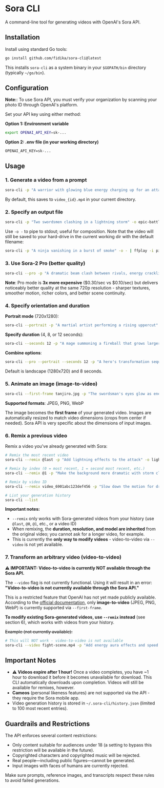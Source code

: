 # Sora CLI

A command-line tool for generating videos with OpenAI's Sora API.

## Installation

Install using standard Go tools:

```bash
go install github.com/fidika/sora-cli@latest
```

This installs `sora-cli` as a system binary in your `$GOPATH/bin` directory (typically `~/go/bin`).

## Configuration

**Note:**: To use Sora API, you must verify your organization by scanning your photo ID through OpenAI's platform.

Set your API key using either method:

**Option 1: Environment variable**
```bash
export OPENAI_API_KEY=sk-...
```

**Option 2: .env file (in your working directory)**
```
OPENAI_API_KEY=sk-...
```

## Usage

### 1. Generate a video from a prompt

```bash
sora-cli -p "A warrior with glowing blue energy charging up for an attack"
```

By default, this saves to `video_{id}.mp4` in your current directory.

### 2. Specify an output file

```bash
sora-cli -p "Two swordsmen clashing in a lightning storm" -o epic-battle.mp4
```

Use `-o -` to pipe to stdout; useful for composition. Note that the video will still be saved to your hard-drive in the current working dir with the default filename:
```bash
sora-cli -p "A ninja vanishing in a burst of smoke" -o - | ffplay -i pipe:0
```

### 3. Use Sora-2 Pro (better quality)

```bash
sora-cli --pro -p "A dramatic beam clash between rivals, energy crackling" -o beam-clash.mp4
```

**Note**: Pro mode is **3x more expensive** ($0.30/sec vs $0.10/sec) but delivers noticeably better quality at the same 720p resolution - sharper textures, smoother motion, richer colors, and better scene continuity.

### 4. Specify orientation and duration

**Portrait mode** (720x1280):
```bash
sora-cli --portrait -p "A martial artist performing a rising uppercut" -o uppercut.mp4
```

**Specify duration** (4, 8, or 12 seconds):
```bash
sora-cli --seconds 12 -p "A mage summoning a fireball that grows larger" -o fireball.mp4
```

**Combine options**:
```bash
sora-cli --pro --portrait --seconds 12 -p "A hero's transformation sequence with glowing aura" -o transformation.mp4
```

Default is landscape (1280x720) and 8 seconds.

### 5. Animate an image (image-to-video)

```bash
sora-cli --first-frame tanjiro.jpg -p "The swordsman's eyes glow as energy swirls around them" -o power-up.mp4
```

**Supported formats**: JPEG, PNG, WebP

The image becomes the **first frame** of your generated video. Images are automatically resized to match video dimensions (crops from center if needed). Sora API is very specific about the dimensions of input images.

### 6. Remix a previous video

Remix a video you've already generated with Sora:

```bash
# Remix the most recent video
sora-cli --remix @last -p "Add lightning effects to the attack" -o lightning-version.mp4

# Remix by index (0 = most recent, 1 = second most recent, etc.)
sora-cli --remix @1 -p "Make the background more dramatic with storm clouds"

# Remix by video ID
sora-cli --remix video_6901abc123def456 -p "Slow down the motion for dramatic effect"

# List your generation history
sora-cli --list
```

**Important notes:**
- `--remix` only works with Sora-generated videos from your history (use `@last`, `@0`, `@1`, etc., or a video ID)
- When remixing, the **duration, resolution, and model are inherited** from the original video; you cannot ask for a longer video, for example.
- This is currently the **only way to modify videos** - video-to-video via `--video` is not yet available.

### 7. Transform an arbitrary video (video-to-video)

**⚠️ IMPORTANT: Video-to-video is currently NOT available through the Sora API.**

The `--video` flag is not currently functional. Using it will result in an error: **"Video-to-video is not currently available through the Sora API."**

This is a restricted feature that OpenAI has not yet made publicly available. According to the [official documentation](https://cookbook.openai.com/examples/sora/sora2_prompting_guide), only **image-to-video** (JPEG, PNG, WebP) is currently supported via `--first-frame`.

**To modify existing Sora-generated videos, use `--remix` instead** (see section 6), which works with videos from your history.

~~Example (not currently available):~~
```bash
# This will NOT work - video-to-video is not available
sora-cli --video fight-scene.mp4 -p "Add energy aura effects and speed lines" -o enhanced-fight.mp4
```

## Important Notes

- **⚠️ Videos expire after 1 hour!** Once a video completes, you have ~1 hour to download it before it becomes unavailable for download. This CLI automatically downloads upon completion. Videos will still be available for remixes, however.
- **Cameos** (personal likeness features) are not supported via the API - they require the Sora mobile app.
- Video generation history is stored in `~/.sora-cli/history.json` (limited to 100 most recent entries).

## Guardrails and Restrictions

The API enforces several content restrictions:

- Only content suitable for audiences under 18 (a setting to bypass this restriction will be available in the future).
- Copyrighted characters and copyrighted music will be rejected.
- Real people—including public figures—cannot be generated.
- Input images with faces of humans are currently rejected.

Make sure prompts, reference images, and transcripts respect these rules to avoid failed generations.
